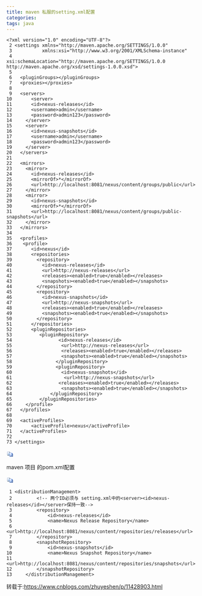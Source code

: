 ```yaml
---
title: maven 私服的setting.xml配置
categories: 
tags: java
---
```


    <?xml version="1.0" encoding="UTF-8"?>
     2 <settings xmlns="http://maven.apache.org/SETTINGS/1.0.0" 
     3           xmlns:xsi="http://www.w3.org/2001/XMLSchema-instance" 
     4           xsi:schemaLocation="http://maven.apache.org/SETTINGS/1.0.0 http://maven.apache.org/xsd/settings-1.0.0.xsd">
     5 
     6   <pluginGroups></pluginGroups>
     7   <proxies></proxies>
     8 
     9   <servers>
    10       <server>
    11       <id>nexus-releases</id>
    12       <username>admin</username>
    13       <password>admin123</password>
    14     </server>
    15     <server>
    16       <id>nexus-snapshots</id>
    17       <username>admin</username>
    18       <password>admin123</password>
    19     </server>
    20   </servers>
    21 
    22   <mirrors> 
    23     <mirror> 
    24       <id>nexus-releases</id> 
    25       <mirrorOf>*</mirrorOf> 
    26       <url>http://localhost:8081/nexus/content/groups/public</url> 
    27     </mirror>
    28     <mirror> 
    29       <id>nexus-snapshots</id> 
    30       <mirrorOf>*</mirrorOf> 
    31       <url>http://localhost:8081/nexus/content/groups/public-snapshots</url> 
    32     </mirror> 
    33   </mirrors> 
    34  
    35   <profiles>
    36    <profile>
    37       <id>nexus</id>
    38       <repositories>
    39         <repository>
    40           <id>nexus-releases</id>
    41           <url>http://nexus-releases</url>
    42           <releases><enabled>true</enabled></releases>
    43           <snapshots><enabled>true</enabled></snapshots>
    44         </repository>
    45         <repository>
    46           <id>nexus-snapshots</id>
    47           <url>http://nexus-snapshots</url>
    48           <releases><enabled>true</enabled></releases>
    49           <snapshots><enabled>true</enabled></snapshots>
    50         </repository>
    51       </repositories>
    52       <pluginRepositories>
    53          <pluginRepository>
    54                 <id>nexus-releases</id>
    55                  <url>http://nexus-releases</url>
    56                  <releases><enabled>true</enabled></releases>
    57                  <snapshots><enabled>true</enabled></snapshots>
    58                </pluginRepository>
    59                <pluginRepository>
    60                  <id>nexus-snapshots</id>
    61                   <url>http://nexus-snapshots</url>
    62                 <releases><enabled>true</enabled></releases>
    63                  <snapshots><enabled>true</enabled></snapshots>
    64              </pluginRepository>
    65          </pluginRepositories>
    66     </profile>
    67   </profiles>
    68 
    69   <activeProfiles>
    70       <activeProfile>nexus</activeProfile>
    71   </activeProfiles>
    72  
    73 </settings>

![复制代码](data:image/png;base64,R0lGODlhFAAUANQHADJKYpKluc3P05qy4jJdta/M92KQ3vv8/nKi4rK/0rLC6mJ6mtHe7sHN4ZW19iJLmUp2wqKy0nKa8iJCgsLV9uLq8qKywnKa2oKy4lKC0qLC8qKqwnKS0oKn7cDI1AAAACH5BAEAAB8ALAAAAAAUABQAAAWE4CeOZGmeaKquLKkoSRwJrXLch7XQa4IfAc+ud6AUGIHCS+NwME6WX6Xw6xAaps2BiUFofpICwVMK3CoVxuDQZBgIhEf50EVc1rgKJSInmRkMDQ0dBx0IBhkZfGUAjY0cOAwUChZ9KQYHiIkZG5YoEAcRohYbAZ4nEHAPq6sTLa+wsSUhADs=)

maven 项目 的pom.xml配置

![复制代码](data:image/png;base64,R0lGODlhFAAUANQHADJKYpKluc3P05qy4jJdta/M92KQ3vv8/nKi4rK/0rLC6mJ6mtHe7sHN4ZW19iJLmUp2wqKy0nKa8iJCgsLV9uLq8qKywnKa2oKy4lKC0qLC8qKqwnKS0oKn7cDI1AAAACH5BAEAAB8ALAAAAAAUABQAAAWE4CeOZGmeaKquLKkoSRwJrXLch7XQa4IfAc+ud6AUGIHCS+NwME6WX6Xw6xAaps2BiUFofpICwVMK3CoVxuDQZBgIhEf50EVc1rgKJSInmRkMDQ0dBx0IBhkZfGUAjY0cOAwUChZ9KQYHiIkZG5YoEAcRohYbAZ4nEHAPq6sTLa+wsSUhADs=)

    
    
     1 <distributionManagement>
     2         <!-- 两个ID必须与 setting.xml中的<server><id>nexus-releases</id></server>保持一致-->
     3         <repository>
     4             <id>nexus-releases</id>
     5             <name>Nexus Release Repository</name>
     6             <url>http://localhost:8081/nexus/content/repositories/releases</url>
     7         </repository>
     8         <snapshotRepository>
     9             <id>nexus-snapshots</id>
    10             <name>Nexus Snapshot Repository</name>
    11             <url>http://localhost:8081/nexus/content/repositories/snapshots</url>
    12         </snapshotRepository>
    13     </distributionManagement>

转载于:https://www.cnblogs.com/zhuyeshen/p/11428903.html

